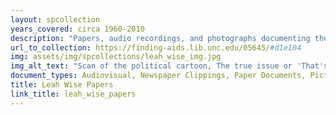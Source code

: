 ```yaml
---
layout: spcollection
years_covered: circa 1960-2010
description: "Papers, audio recordings, and photographs documenting the social justice activities of Durham, N.C., African American activist Leah Wise, including her work with global social justice organizations and in community action groups. There is particular focus on African and African American issues, workers' rights, anti-racism and anti-Ku Klux Klan groups, women's rights, and agricultural and agriculture workers' issues. Materials include publications, conference materials, internal documents, and special reports from social justice organizations; materials relating to fundraising for and administration and leadership of community action groups; meeting minutes and relating to various committees and projects; and Wise's notes and papers from college courses. The collection also contains audio recordings compiled by Leah Wise, including interviews with African American leaders and Southern Tenant Farmers Union members, as well as photographs documenting the activities of the Southeast Regional Economic Justice Network."
url_to_collection: https://finding-aids.lib.unc.edu/05645/#d1e104
img: assets/img/spcollections/leah_wise_img.jpg
img_alt_text: "Scan of the political cartoon, The true issue or 'That's what's the matter' by Currier & Ives from the Library of Congress digital collection. "
document_types: Audiovisual, Newspaper Clippings, Paper Documents, Pictures
title: Leah Wise Papers
link_title: leah_wise_papers
---
```

